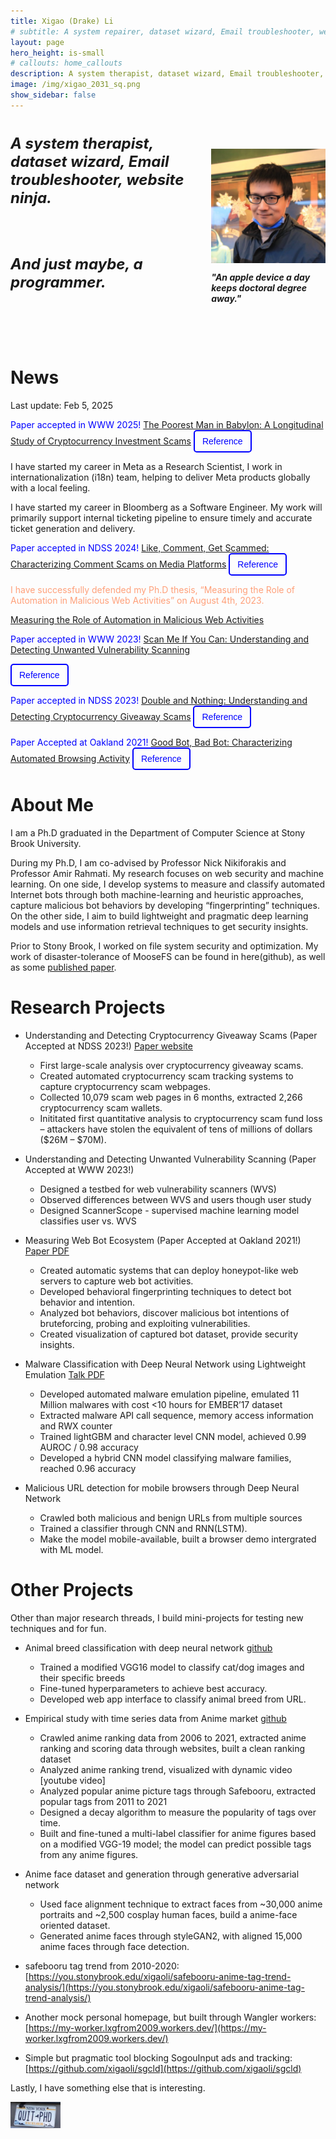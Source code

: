 ```yaml
---
title: Xigao (Drake) Li
# subtitle: A system repairer, dataset wizard, Email troubleshooter, website ninja. probably a programmer. An apple a day keeps doctoral degree away.
layout: page
hero_height: is-small
# callouts: home_callouts
description: A system therapist, dataset wizard, Email troubleshooter, website ninja. probably a programmer. An apple device a day keeps doctoral degree away.
image: /img/xigao_2031_sq.png
show_sidebar: false
---
```


<style>
  .text-wrapper {
    max-width: 600px;
    font-size: 24px;
    font-style: italic;
    font-weight: bold;
  }
  .profile-img-container {
    display: flex;
    flex-direction: column;
    justify-content: center;
    align-items: center;
  }
  .image-quote {
    font-style: italic;
    font-weight: bold;
  }

  /* Styles for the modal */
        .modal {
            display: none; /* Hidden by default */
            position: fixed;
            z-index: 1000;
            left: 0;
            top: 0;
            width: 100%;
            height: 100%;
            background-color: rgba(57, 57, 57, 0.5);
        }

        .modal-content {
            background-color: white;
            padding: 20px;
            border-radius: 8px;
            width: 70%;
            max-width: 800px;
            margin: 15% auto;
            position: relative;
            text-align: center;
        }

        .close-btn {
            background: lightgrey;
            color: black;
            border: none;
            padding: 8px 16px;
            cursor: pointer;
            border-radius: 4px;
            margin-top: 10px;
            font-family: "SF Mono", "Menlo", "Consolas", "Courier New", monospace;
        }

        .copy-btn {
            background: lightgreen;
            color: black;
            border: none;
            padding: 8px 16px;
            cursor: pointer;
            border-radius: 4px;
            margin-top: 10px;
            font-family: "SF Mono", "Menlo", "Consolas", "Courier New", monospace;
        }

        textarea {
            width: 100%;
            height: 120px;
            resize: none;
            font-family: "SF Mono", "Menlo", "Consolas", "Courier New", monospace;
            background-color: #f5f5f5; /* Light gray background for better contrast */
            border: 1px solid #ccc;
            padding: 8px;
            color: #333333;
        }
        .hidden-reference {
            display: none;
        }
  /* button styles */
  .transparent-btn {
    background: transparent;
    border: 2px solid blue; /* Add a border to make it visible */
    color: blue; /* Text color */
    padding: 8px 12px;
    cursor: pointer;
    border-radius: 5px;
    font-size: 14px;
    transition: all 0.3s ease;
}

.transparent-btn:hover {
    background: rgba(0, 0, 255, 0.1); /* Light blue on hover */
}

</style>

<!-- The Modal to display reference -->
<div id="referenceModal" class="modal">
    <div class="modal-content">
        <h3>Reference</h3>
        <textarea id="referenceText" readonly>
--        
        </textarea>
        <br>
        <button class="copy-btn" onclick="copyReference()">Copy</button>
        <button class="close-btn" onclick="closeModal()">Close</button>
    </div>
</div>

<script>
function openModal(referenceId) {
            let referenceText = document.getElementById(referenceId).innerText.trim();
            document.getElementById("referenceText").value = referenceText;
            document.getElementById("referenceModal").style.display = "block";
        }
        function closeModal() {
            document.getElementById("referenceModal").style.display = "none";
        }
        function copyReference() {
            let textArea = document.getElementById("referenceText");
            textArea.select();
            textArea.setSelectionRange(0, 99999); // For mobile devices
            navigator.clipboard.writeText(textArea.value);
            alert("Reference copied!");
        }
</script>

<div class="columns">
  <div class="column is-6">
    <div class="text-wrapper">
      <p>A system therapist, dataset wizard, Email troubleshooter, website ninja.</p>
      <br>
      <p>And just maybe, a programmer. </p>
    <br>
    <br>
    </div>
  </div>
  <div class="profile-img-container">
    <img src="img/xigao_2031_sq.png" alt="Profile Image" width="300px">
    <p class="image-quote">"An apple device a day keeps doctoral degree away."</p>
  </div>
</div>

# News
Last update: Feb 5, 2025

<span style="color:blue">Paper accepted in WWW 2025!</span> [The Poorest Man in Babylon: A Longitudinal Study of Cryptocurrency Investment Scams](#news)
<button class="transparent-btn" onclick="openModal('ref-muzammil2025crimson')">Reference</button>
<span id="ref-muzammil2025crimson" class="hidden-reference">
  @inproceedings{muzammil2025crimson,
    title = {The Poorest Man in Babylon: A Longitudinal Study of Cryptocurrency Investment Scams},
    author = {Muhammad Muzammil and Abisheka Pitumpe and Xigao Li and Amir Rahmati and Nick Nikiforakis},
    booktitle = {Proceedings of the Web Conference (WWW)},
    year = {2025},
  }
</span>

<span>I have started my career in Meta as a Research Scientist, I work in internationalization (i18n) team, helping to deliver Meta products globally with a local feeling.</span> 

<span>I have started my career in Bloomberg as a Software Engineer. My work will primarily support internal ticketing pipeline to ensure timely and accurate ticket generation and delivery.</span> 

<span style="color:blue">Paper accepted in NDSS 2024!</span> [Like, Comment, Get Scammed: Characterizing Comment Scams on Media Platforms](https://like-comment-get-scammed.github.io/)
<button class="transparent-btn" onclick="openModal('ref-li2024commentscams')">Reference</button>
<span id="ref-li2024commentscams" class="hidden-reference">
  @inproceedings{li2024commentscams,
    title = {Like, Comment, Get Scammed: Characterizing Comment Scams on Media Platforms},
    author = {Xigao Li and Amir Rahmati and Nick Nikiforakis},
    booktitle = {Proceedings of the Network and Distributed System Security Symposium (NDSS)},
    year = {2024},
  }
</span>

<span style="color:LightSalmon">I have successfully defended my Ph.D thesis, “Measuring the Role of Automation in Malicious Web Activities” on August 4th, 2023. </span>

[Measuring the Role of Automation in Malicious Web Activities](files/xigao-thesis-presentation-slides.pdf)

<span style="color:blue">Paper accepted in WWW 2023!</span> [Scan Me If You Can: Understanding and Detecting Unwanted Vulnerability Scanning](https://scan-me-if-you-can.github.io)

<button class="transparent-btn" onclick="openModal('ref-li2023scanme')">Reference</button>
<span id="ref-li2023scanme" class="hidden-reference">
  @inproceedings{li2023scanme,
    author = {Li, Xigao and Amin Azad, Babak and Rahmati, Amir and Nikiforakis, Nick},
    title = {Scan Me If You Can: Understanding and Detecting Unwanted Vulnerability Scanning},
    year = {2023},
    booktitle = {Proceedings of the ACM Web Conference (WWW)},
    }
</span>

<span style="color:blue">Paper accepted in NDSS 2023!</span> [Double and Nothing: Understanding and Detecting Cryptocurrency Giveaway Scams](https://double-and-nothing.github.io/)
<button class="transparent-btn" onclick="openModal('ref-li2023cryptoscams')">Reference</button>
<span id="ref-li2023cryptoscams" class="hidden-reference">
  @inproceedings{li2023cryptoscams,
    title = {Double and Nothing: Understanding and Detecting Cryptocurrency Giveaway Scams},
    author = {Xigao Li and Anurag Yepuri and Nick Nikiforakis},
    booktitle = {Proceedings of the Network and Distributed System Security Symposium (NDSS)},
    year = {2023},
   }
</span>

<span style="color:blue">Paper Accepted at Oakland 2021!</span> [Good Bot, Bad Bot: Characterizing Automated Browsing Activity](https://you.stonybrook.edu/xigaoli/files/2021/04/goodbotbadbot_oakland2021.pdf)
<button class="transparent-btn" onclick="openModal('ref-li2021botcharacterization')">Reference</button>
<span id="ref-li2021botcharacterization" class="hidden-reference">
  @inproceedings{li2021botcharacterization,
    title = {Good Bot, Bad Bot: Characterizing Automated Browsing Activity},
    author = {Xigao Li and Babak {Amin Azad} and Amir Rahmati and Nick Nikiforakis},
    booktitle = {Proceedings of the 42nd IEEE Symposium on Security and Privacy (IEEE S\&P)},
    year = {2021},
   }     
</span>


# About Me

I am a Ph.D graduated in the Department of Computer Science at Stony Brook University.

During my Ph.D, I am co-advised by Professor Nick Nikiforakis and Professor Amir Rahmati. My research focuses on web security and machine learning. On one side, I develop systems to measure and classify automated Internet bots through both machine-learning and heuristic approaches, capture malicious bot behaviors by developing “fingerprinting” techniques. On the other side, I aim to build lightweight and pragmatic deep learning models and use information retrieval techniques to get security insights.

Prior to Stony Brook, I worked on file system security and optimization. My work of disaster-tolerance of MooseFS can be found in here(github), as well as some [published paper](https://link.springer.com/article/10.1007/s11227-016-1902-9).

# Research Projects

* Understanding and Detecting Cryptocurrency Giveaway Scams (Paper Accepted at NDSS 2023!) [Paper website](https://double-and-nothing.github.io/)

  - First large-scale analysis over cryptocurrency giveaway scams.
  - Created automated cryptocurrency scam tracking systems to capture cryptocurrency scam webpages.
  - Collected 10,079 scam web pages in 6 months, extracted 2,266 cryptocurrency scam wallets.
  - Inititated first quantitative analysis to cryptocurrency scam fund loss – attackers have stolen the equivalent of tens of millions of dollars ($26M – $70M).

* Understanding and Detecting Unwanted Vulnerability Scanning (Paper Accepted at WWW 2023!)
  - Designed a testbed for web vulnerability scanners (WVS)
  - Observed differences between WVS and users though user study
  - Designed ScannerScope - supervised machine learning model classifies user vs. WVS

* Measuring Web Bot Ecosystem (Paper Accepted at Oakland 2021!) [Paper PDF](https://you.stonybrook.edu/xigaoli/files/2021/04/goodbotbadbot_oakland2021.pdf)

  - Created automatic systems that can deploy honeypot-like web servers to capture web bot activities.
  - Developed behavioral fingerprinting techniques to detect bot behavior and intention.
  - Analyzed bot behaviors, discover malicious bot intentions of bruteforcing, probing and exploiting vulnerabilities.
  - Created visualization of captured bot dataset, provide security insights.

* Malware Classification with Deep Neural Network using Lightweight Emulation [Talk PDF](https://www.camlis.org/s/camlis_2021_li.pdf)

  - Developed automated malware emulation pipeline, emulated 11 Million malwares with cost <10 hours for EMBER’17 dataset
  - Extracted malware API call sequence, memory access information and RWX counter
  - Trained lightGBM and character level CNN model, achieved 0.99 AUROC / 0.98 accuracy
  - Developed a hybrid CNN model classifying malware families, reached 0.96 accuracy

* Malicious URL detection for mobile browsers through Deep Neural Network 

  - Crawled both malicious and benign URLs from multiple sources
  - Trained a classifier through CNN and RNN(LSTM).
  - Make the model mobile-available, built a browser demo intergrated with ML model.


# Other Projects

Other than major research threads, I build mini-projects for testing new techniques and for fun.

* Animal breed classification with deep neural network [github](https://github.com/xigaoli/animal-breed-classification)

  - Trained a modified VGG16 model to classify cat/dog images and their specific breeds
  - Fine-tuned hyperparameters to achieve best accuracy.
  - Developed web app interface to classify animal breed from URL.

* Empirical study with time series data from Anime market [github](https://github.com/xigaoli/anime-ranking-trends)

  - Crawled anime ranking data from 2006 to 2021, extracted anime ranking and scoring data through websites, built a clean ranking dataset
  - Analyzed anime ranking trend, visualized with dynamic video [youtube video]
  - Analyzed popular anime picture tags through Safebooru, extracted popular tags from 2011 to 2021
  - Designed a decay algorithm to measure the popularity of tags over time.
  - Built and fine-tuned a multi-label classifier for anime figures based on a modified VGG-19 model; the model can predict possible tags from any anime figures.

* Anime face dataset and generation through generative adversarial network

  - Used face alignment technique to extract faces from ~30,000 anime portraits and ~2,500 cosplay human faces, build a anime-face oriented dataset.
  - Generated anime faces through styleGAN2, with aligned 15,000 anime faces through face detection.


* safebooru tag trend from 2010-2020:
 [https://you.stonybrook.edu/xigaoli/safebooru-anime-tag-trend-analysis/](https://you.stonybrook.edu/xigaoli/safebooru-anime-tag-trend-analysis/)
* Another mock personal homepage, but built through Wangler workers:
[https://my-worker.lxgfrom2009.workers.dev/](https://my-worker.lxgfrom2009.workers.dev/)
* Simple but pragmatic tool blocking SogouInput ads and tracking:
[https://github.com/xigaoli/sgcld](https://github.com/xigaoli/sgcld)

<p>Lastly, I have something else that is interesting.</p>
<a href="https://quitphd.com"><img src="img/quit_cr.jpg" alt="Quit PhD" width="80px"></a>

[NA]: #

